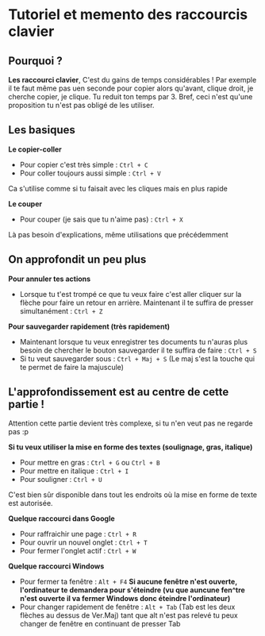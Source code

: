# Tutoriel et memento des raccourcis clavier

## Pourquoi ?

**Les raccourci clavier**, C'est du gains de temps considérables ! Par exemple il te faut même pas uen seconde pour copier alors qu'avant, clique droit, je cherche copier, je clique. Tu reduit ton temps par 3. Bref, ceci n'est qu'une proposition tu n'est pas obligé de les utiliser.

## Les basiques

**Le copier-coller**

* Pour copier c'est très simple : `Ctrl + C`
* Pour coller toujours aussi simple : `Ctrl + V`

Ca s'utilise comme si tu faisait avec les cliques mais en plus rapide

**Le couper**

* Pour couper (je sais que tu n'aime pas) : `Ctrl + X`

Là pas besoin d'explications, même utilisations que précédemment

## On approfondit un peu plus

**Pour annuler tes actions**

* Lorsque tu t'est trompé ce que tu veux faire c'est aller cliquer sur la flèche pour faire un retour en arrière. Maintenant il te suffira de presser simultanément : `Ctrl + Z`

**Pour sauvegarder rapidement (très rapidement)**

* Maintenant lorsque tu veux enregistrer tes documents tu n'auras plus besoin de chercher le bouton sauvegarder il te suffira de faire : `Ctrl + S`
* Si tu veut sauvegarder sous : `Ctrl + Maj + S` (Le maj s'est la touche qui te permet de faire la majuscule)

## L'approfondissement est au centre de cette partie !

Attention cette partie devient très complexe, si tu n'en veut pas ne regarde pas :p

**Si tu veux utiliser la mise en forme des textes (soulignage, gras, italique)**

* Pour mettre en gras : `Ctrl + G` ou `Ctrl + B`
* Pour mettre en italique : `Ctrl + I`
* Pour souligner : `Ctrl + U`

C'est bien sûr disponible dans tout les endroits où la mise en forme de texte est autorisée.

**Quelque raccourci dans Google**

* Pour raffraichir une page : `Ctrl + R`
* Pour ouvrir un nouvel onglet : `Ctrl + T`
* Pour fermer l'onglet actif : `Ctrl + W`

**Quelque raccourci Windows**

* Pour fermer ta fenêtre : `Alt + F4` **Si aucune fenêtre n'est ouverte, l'ordinateur te demandera pour s'éteindre (vu que auncune fen^tre n'est ouverte il va fermer Windows donc éteindre l'ordinateur)**
* Pour changer rapidement de fenêtre : `Alt + Tab` (Tab est les deux flèches au dessus de Ver.Maj) tant que alt n'est pas relevé tu peux changer de fenêtre en continuant de presser Tab
